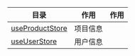 <!--
 * @description : 
 * @author : zhangyijie
 * @date : 2023-09-26 14:19:23
 * @lastTime : 2023-09-26 14:19:24
 * @LastAuthor : Do not edit
 * @文件路径 : /store/README.md
-->
| 目录 | 作用 | 作用 |
| --- | ---- | ---- |
| [useProductStore](./useProductStore.ts) | 项目信息
| [useUserStore](./useUserStore.ts) | 用户信息
